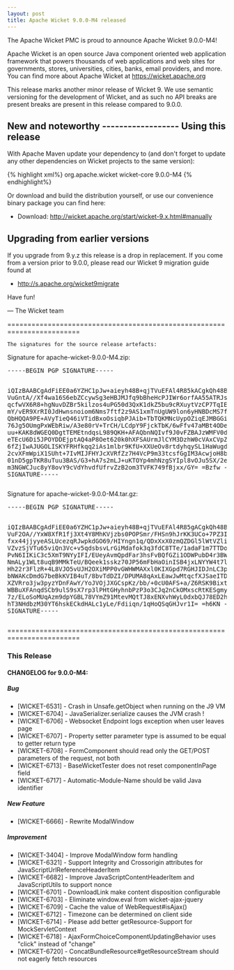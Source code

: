 ```yaml
---
layout: post
title: Apache Wicket 9.0.0-M4 released
---
```

The Apache Wicket PMC is proud to announce Apache Wicket 9.0.0-M4!

Apache Wicket is an open source Java component oriented web application
framework that powers thousands of web applications and web sites for
governments, stores, universities, cities, banks, email providers, and
more. You can find more about Apache Wicket at https://wicket.apache.org

This release marks another minor release of Wicket 9. We
use semantic versioning for the development of Wicket, and as such no
API breaks are present breaks are present in this release compared to
9.0.0.

<OPTIONAL> New and noteworthy
<OPTIONAL> ------------------
<OPTIONAL>
Using this release
------------------

With Apache Maven update your dependency to (and don't forget to
update any other dependencies on Wicket projects to the same version):

{% highlight xml%}
<dependency>
    <groupId>org.apache.wicket</groupId>
    <artifactId>wicket-core</artifactId>
    <version>9.0.0-M4</version>
</dependency>
{% endhighlight%}

Or download and build the distribution yourself, or use our
convenience binary package you can find here:

 * Download: http://wicket.apache.org/start/wicket-9.x.html#manually

<!--more-->

Upgrading from earlier versions
-------------------------------

If you upgrade from 9.y.z this release is a drop in replacement. If
you come from a version prior to 9.0.0, please read our Wicket 9
migration guide found at

 * http://s.apache.org/wicket9migrate

Have fun!

— The Wicket team


========================================================================

    The signatures for the source release artefacts:

    
Signature for apache-wicket-9.0.0-M4.zip:

<div class='highlight'><pre>
-----BEGIN PGP SIGNATURE-----

iQIzBAABCgAdFiEE0a6YZHC1pJw+aieyh48B+qjTVuEFAl4R85kACgkQh48B+qjT
VuGntA//Xf4wa16S6ebZCcywSg3eHBJMJfq9bBheHcPJIWr6orfAA55ATRJsblon
qcfwVX6R8+hgNuvDZBr5kilzos4uPG50d3QxK1dkZ5bu9cRXuytVzCP7TqIEUJ4U
mY/vER9XrRI0JdHwnsnoiom6Nms7ftf2z9AS1xmTnUgUW9lon6yHNBDcMS7fmQWR
QbHQQA9PE+AVyTieQ46iVTidBxoOsiqbPJAib+TbTQKMNcUypOZiqEJMBGGiVsf+
76Jg5OUmgPxWEbRiw/A3e80rV+TrCH/LCdpY9FjckTbK/6wFfv47aMBt4ODeODc3
uu+KAK8dWGEQ0DgtTEMEtndqsL989QKH+AFAQbnNQIvf9J0vFZBAJzWMFV0dOHgt
eTEcU6Di5JPOYDDEjptAQ4aP8Oet620k0hXFSAUrmJlCYM3DzhW0cVAxCVpZR99k
6fZjIwAJUGOLISKYFRHfkqq2iAs1mlbr9KfU+XXUeOv8rtdyhqySL1HaWugdONPb
2cvXFmWpiX1SUht+7IvMIJFHYJcXVRfZz7H4VcP9m33tcsfGgIM3AcwjoH8baPrH
01nD5gpTKR8uTuu3BAS/G3+hA7s2mLJ+uKTOYp4mhNzgSYIpl8vOJu5SX/2eru3E
m3NGWCJuc8yY8ovY9cVdYhvdfUfrvZzB2om3TVFK749fBjxx/GY=
=Bzfw
-----END PGP SIGNATURE-----
</pre></div>

    
Signature for apache-wicket-9.0.0-M4.tar.gz:

<div class='highlight'><pre>
-----BEGIN PGP SIGNATURE-----

iQIzBAABCgAdFiEE0a6YZHC1pJw+aieyh48B+qjTVuEFAl4R85gACgkQh48B+qjT
VuF2OA//YxW8XfR1fj3Xt4Y8MhKVjzbs0POPSmr/FHSn9hJrKK3UCo+7PZ3IY9vv
fxx44jjyyeASLUcezqRJwpkdGO69/HIYngn1q/QDxXxX0zmQZDGl5lWtVZlipU0v
VZvzSjVTu65viQn3Vc+v5qdsbsvLrGiMdafok3q3fdC8TTe/1adaF1m7TTDoLI08
PvN6IIKiC3c5XmT9NYyIFI/EUeyAvmQpdFar3hsFvBQfGZi1ODWPubD4r3BW+Ylx
NmALy1WLt8uqB9MMkTeU/BQeek1sskz70JP56mFbHaOinISB4jxLNYYW4t7lrg2N
Hh22r3FlzR+4L8VJO5vUJH2OXiMPP0vGWHWMAXxl0KIXGpd7RGHJIDJnLC3pVxYn
bNWAKcDmdG7beBkKVIB4uT/8bvTdDZI/DPUMA8qAxLEawJwMtqcfXJSaeITDyuIG
XZVRro3jw3pyzYDnFAwY/YoJVOjJXGCspKz/bb/+0cU0AFS+a/Z6RSK9BixtguXs
WBBuXFAnqdSCb9ulS9sX7rp3lPHtGHyhnbPzP3o3CJq2nCkOMxscRtKESgmy4yDW
7z/ELoSoMUqAzm9dpYGBL78VYmZ91MtevMQtTJ8xENXvhWyL0dxbQJ78ED2hDS2N
hT3NHdbzM30YT6hskECkdHALc1yLe/Fdiiqn/1qHoQSqGHJvr1I=
=h6KN
-----END PGP SIGNATURE-----
</pre></div>

    
========================================================================

### This Release

#### CHANGELOG for 9.0.0-M4:
    
##### Bug

 * [WICKET-6531] - Crash in Unsafe.getObject when running on the J9 VM
 * [WICKET-6704] - JavaSerializer.serialize causes the JVM crash !
 * [WICKET-6706] - Websocket Endpoint logs exception when user leaves page
 * [WICKET-6707] - Property setter parameter type is assumed to be equal to getter return type
 * [WICKET-6708] - FormComponent should read only the GET/POST parameters of the request, not both
 * [WICKET-6713] - BaseWicketTester does not reset componentInPage field
 * [WICKET-6717] - Automatic-Module-Name should be valid Java identifier

##### New Feature

 * [WICKET-6666] - Rewrite ModalWindow

##### Improvement

 * [WICKET-3404] - Improve ModalWindow form handling
 * [WICKET-6321] - Support Integrity and Crossorigin attributes for JavaScriptUrlReferenceHeaderItem 
 * [WICKET-6682] - Improve JavaScriptContentHeaderItem and JavaScriptUtils to support nonce
 * [WICKET-6701] - DownloadLink make content disposition configurable
 * [WICKET-6703] - Eliminate window.eval from wicket-ajax-jquery
 * [WICKET-6709] - Cache the value of WebRequest#isAjax() 
 * [WICKET-6712] - Timezone can be determined on client side
 * [WICKET-6714] - Please add better getResource-Support for MockServletContext
 * [WICKET-6718] - AjaxFormChoiceComponentUpdatingBehavior uses "click" instead of "change"
 * [WICKET-6720] - ConcatBundleResource#getResourceStream should not eagerly fetch resources

